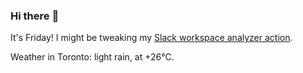 ### Hi there :wave:

It's Friday! I might be tweaking my [Slack workspace analyzer action](https://github.com/bewuethr/slack-analyzer).

Weather in Toronto: light rain, at +26°C.
